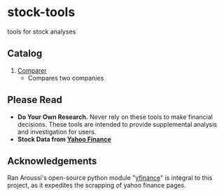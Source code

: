 # stock-tools
tools for stock analyses

## Catalog
1. [Comparer](https://github.com/jrossner/stock-tools/blob/main/tools/compareStocks.py)
   - Compares two companies

## Please Read
 - __Do Your Own Research.__ 
Never rely on these tools to make financial decisions. These tools are intended to provide supplemental analysis and investigation for users.
 - __Stock Data from [Yahoo Finance](https://finance.yahoo.com)__

## Acknowledgements
Ran Aroussi's open-source python module "[yfinance](https://github.com/ranaroussi/yfinance)" is integral to this project, as it expedites the scrapping of yahoo finance pages.
